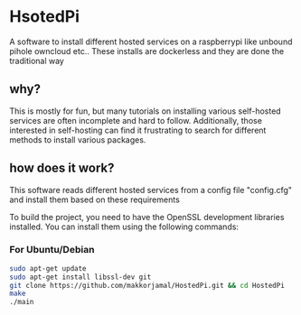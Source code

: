 # HsotedPi 
A software to install different hosted services on a raspberrypi
like unbound pihole owncloud etc..
These installs are dockerless and they are done the traditional 
way

## why?
This is mostly for fun, but many tutorials on installing various self-hosted services are often incomplete and hard to follow. 
Additionally, those interested in self-hosting can find it frustrating to search for different methods to install various packages.

## how does it work?
This software reads different hosted services from a  config file
"config.cfg" and install them based on these requirements

To build the project, you need to have the OpenSSL development libraries installed. You can install them using the following commands:

### For Ubuntu/Debian

```bash
sudo apt-get update
sudo apt-get install libssl-dev git
git clone https://github.com/makkorjamal/HostedPi.git && cd HostedPi
make
./main
